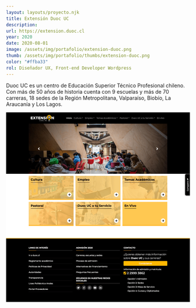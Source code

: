 ```yaml
---
layout: layouts/proyecto.njk
title: Extensión Duoc UC
description: 
url: https://extension.duoc.cl
year: 2020
date: 2020-08-01
image: /assets/img/portafolio/extension-duoc.png
thumb: /assets/img/portafolio/thumbs/extension-duoc.png
color: "#ffba33"
rol: Diseñador UX, Front-end Developer Wordpress
---
```


Duoc UC es un centro de Educación Superior Técnico Profesional chileno. Con más de 50 años de historia cuenta con 9 escuelas y más de 70 carreras, 18 sedes de la Región Metropolitana, Valparaíso, Biobío, La Araucanía y Los Lagos.

<img src="/assets/img/portafolio/p-extension-duoc.png"> 